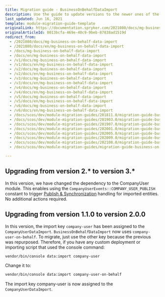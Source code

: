 ```yaml
---
title: Migration guide - BusinessOnBehalfDataImport
description: Use the guide to update versions to the newer ones of the Business on Behalf Data Import module.
last_updated: Jun 16, 2021
template: module-migration-guide-template
originalLink: https://documentation.spryker.com/2021080/docs/mg-business-on-behalf-data-import
originalArticleId: 0013bcfa-469e-40c9-9beb-87838ad1519d
redirect_from:
  - /2021080/docs/mg-business-on-behalf-data-import
  - /2021080/docs/en/mg-business-on-behalf-data-import
  - /docs/mg-business-on-behalf-data-import
  - /docs/en/mg-business-on-behalf-data-import
  - /v1/docs/mg-business-on-behalf-data-import
  - /v1/docs/en/mg-business-on-behalf-data-import
  - /v2/docs/mg-business-on-behalf-data-import
  - /v2/docs/en/mg-business-on-behalf-data-import
  - /v3/docs/mg-business-on-behalf-data-import
  - /v3/docs/en/mg-business-on-behalf-data-import
  - /v4/docs/mg-business-on-behalf-data-import
  - /v4/docs/en/mg-business-on-behalf-data-import
  - /v5/docs/mg-business-on-behalf-data-import
  - /v5/docs/en/mg-business-on-behalf-data-import
  - /v6/docs/mg-business-on-behalf-data-import
  - /v6/docs/en/mg-business-on-behalf-data-import
  - /docs/scos/dev/module-migration-guides/201811.0/migration-guide-business-on-behalf-data-import.html
  - /docs/scos/dev/module-migration-guides/201903.0/migration-guide-business-on-behalf-data-import.html
  - /docs/scos/dev/module-migration-guides/201907.0/migration-guide-business-on-behalf-data-import.html
  - /docs/scos/dev/module-migration-guides/202001.0/migration-guide-business-on-behalf-data-import.html
  - /docs/scos/dev/module-migration-guides/202005.0/migration-guide-business-on-behalf-data-import.html
  - /docs/scos/dev/module-migration-guides/202009.0/migration-guide-business-on-behalf-data-import.html
  - /docs/scos/dev/module-migration-guides/202108.0/migration-guide-business-on-behalf-data-import.html
  - /docs/scos/dev/module-migration-guides/migration-guide-business-on-behalf-data-import.html

---
```


## Upgrading from version 2.* to version 3.*

In this version, we have changed the dependency to the CompanyUser module. This enables using the `CompanyUserEvents::COMPANY_USER_PUBLISH` constant to trigger [Publish & Synchronization](/docs/scos/dev/back-end-development/data-manipulation/data-publishing/publish-and-synchronization.html) handling for imported entities.
No additional actions required.

## Upgrading from version 1.1.0 to version 2.0.0

In this version, the import key `company-user` has been assigned to the `CompanyUserDataImport`. `BusinessOnBehalfDataImport` now uses `company-user-on-behalf`. To migrate, just use the other key because the previous was repurposed.
Therefore, if you have any custom deployment or importing script that used the console command:

```bash
vendor/bin/console data:import company-user
```

Change it to:

```bash
vendor/bin/console data:import company-user-on-behalf
```

The import key company-user is now assigned to the `CompanyUserDataImport`.

